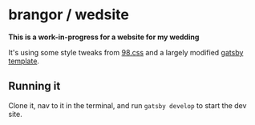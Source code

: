 # brangor / wedsite

**This is a work-in-progress for a website for my wedding**

It's using some style tweaks from [98.css](https://jdan.github.io/98.css/) and a largely modified [gatsby template](https://github.com/codebushi/gatsby-starter-dimension). 

## Running it
Clone it, nav to it in the terminal, and run `gatsby develop` to start the dev site.

